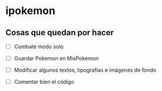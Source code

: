 # ipokemon

## Cosas que quedan por hacer
- [ ] Combate modo solo
- [ ] Guardar Pokemon en MisPokemon
- [ ] Modificar algunos textos, tipografías e imágenes de fondo
- [ ] Comentar bien el código

    
